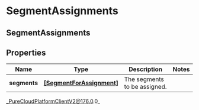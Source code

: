 # SegmentAssignments

## SegmentAssignments

## Properties

|Name | Type | Description | Notes|
|------------ | ------------- | ------------- | -------------|
| **segments** | [**[SegmentForAssignment]**]([SegmentForAssignment]) | The segments to be assigned. | |



_PureCloudPlatformClientV2@176.0.0_
